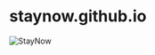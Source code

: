 # staynow.github.io
![StayNow](https://github.com/Avishkant/staynow.github.io/assets/109219822/fe9988da-7670-4549-b945-4d22be5d45bf)
